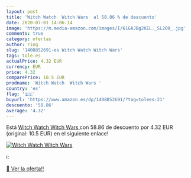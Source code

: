 ```yaml
---
layout: post
title: 'Witch Watch  Witch Wars  al 58.86 % de descuento'
date: 2020-07-01 14:06:14
image: 'https://m.media-amazon.com/images/I/61GAJBg2KEL._SL200_.jpg'
comments: true
category: ofertas
author: ring
slug: '1408852691-es Witch Watch Witch Wars'
tags: tole.es
actualPrice: 4.32 EUR
currency: EUR
price: 4.32
comparePrice: 10.5 EUR
prodname: 'Witch Watch  Witch Wars '
country: 'es'
flag: '🇪🇸'
buyurl: 'https://www.amazon.es/dp/1408852691/?tag=tolees-21'
descuento: '58.86'
average: '4.32'
---
```


Está [Witch Watch  Witch Wars ](https://www.amazon.es/dp/1408852691/?tag=tolees-21) con 58.86 de descuento por 4.32 EUR (original: 10.5 EUR) en el siguiente enlace!

[![Witch Watch  Witch Wars ](https://m.media-amazon.com/images/I/61GAJBg2KEL._SL200_.jpg)](https://www.amazon.es/dp/1408852691/?tag=tolees-21)

ℹ️:


[🛒 Ver la oferta!!](https://www.amazon.es/dp/1408852691/?tag=tolees-21)
